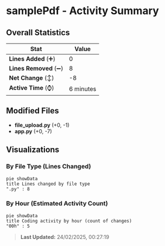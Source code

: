# samplePdf - Activity Summary 

## Overall Statistics

| Stat                   | Value                                                             |
| ---------------------- | ----------------------------------------------------------------- |
| **Lines Added** (➕)   | 0                                          |
| **Lines Removed** (➖) | 8                                        |
| **Net Change** (↕)    | -8                |
| **Active Time** (⌚)   | 6 minutes |


## Modified Files
- **file_upload.py** (+0, -1)
- **app.py** (+0, -7)

## Visualizations

### By File Type (Lines Changed)

```mermaid
pie showData
title Lines changed by file type
".py" : 8
```

### By Hour (Estimated Activity Count)

```mermaid
pie showData
title Coding activity by hour (count of changes)
"00h" : 5
```


> **Last Updated:** 24/02/2025, 00:27:19